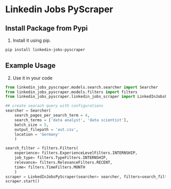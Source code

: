 # Linkedin Jobs PyScraper

## Install Package from Pypi
1. Install it using pip.
```bash
pip install linkedin-jobs-pyscraper
```
## Example Usage
2. Use it in your code
```python
from linkedin_jobs_pyscraper.models.search.searcher import Searcher
from linkedin_jobs_pyscraper.models.filters import filters
from linkedin_jobs_pyscraper.linkedin_jobs_scraper import LinkedInJobsPyScraper

## create searach query with configurations
searcher = Searcher(
    search_pages_per_search_term = 4,
    search_terms = ['data analyst', 'data scientist'],
    batch_size = 5,
    output_filepath = 'out.csv',
    location = 'Germany'
    )

search_filter = filters.Filters(
    experience= filters.ExperienceLevelFilters.INTERNSHIP,
    job_type= filters.TypeFilters.INTERNSHIP,
    relevance= filters.RelevanceFilters.RECENT,
    time= filters.TimeFilters.MONTH
    )
scraper = LinkedInJobsPyScraper(searcher= searcher, filters=search_filter) 
scraper.start()
```
